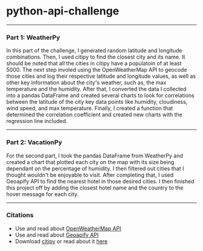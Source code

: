 # python-api-challenge
---
### Part 1: WeatherPy
In this part of the challenge, I generated random latitude and longitude combinations. Then, I used citipy to find the closest city and its name. It should be noted that all the cities in citipy have a populatoin of at least 5000. The next step involed using the OpenWeatherMap API to geocode those cities and log their respective latitude and longitude values, as well as other key information about the city's weather, such as, the max temperature and the humidity. After that, I converted the data I collected into a pandas DataFrame and created several charts to look for correlations between the latitude of the city key data points like humidity, cloudiness, wind speed, and max temperature. Finally, I created a function that determined the correlation coefficient and created new charts with the regression line included. 

---
### Part 2: VacationPy
For the second part, I took the pandas DataFrame from WeatherPy and created a chart that plotted each city on the map with its size being dependant on the percentage of humidity. I then filtered out cities that I thought wouldn't be enjoyable to visit. After completing that, I used Geoapify API to find the nearest hotel in those desired cities. I then finished this project off by adding the closest hotel name and the country to the hover message for each city. 

---
### Citations
- Use and read about [OpenWeatherMap API](https://openweathermap.org/api)
- Use and read about [Geoapify API](https://www.geoapify.com/)
- Download [citipy](https://pypi.org/project/citipy/) or read about it [here](https://github.com/wingchen/citipy)
